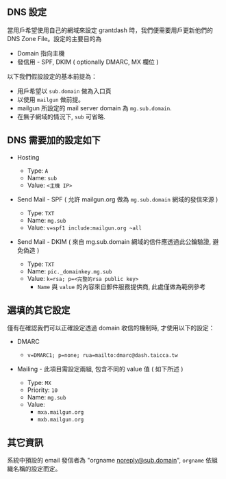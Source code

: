 ## DNS 設定

當用戶希望使用自己的網域來設定 grantdash 時，我們便需要用戶更新他們的 DNS Zone File。設定的主要目的為

 * Domain 指向主機
 * 發信用 - SPF, DKIM ( optionally DMARC, MX 欄位 )

以下我們假設設定的基本前提為：
 * 用戶希望以 `sub.domain` 做為入口頁
 * 以使用 `mailgun` 做前提。
 * mailgun 所設定的 mail server domain 為 `mg.sub.domain`.
 * 在無子網域的情況下, `sub` 可省略.


## DNS 需要加的設定如下

 * Hosting
   - Type: `A`
   - Name: `sub`
   - Value: `<主機 IP>`

 * Send Mail - SPF ( 允許 mailgun.org 做為 `mg.sub.domain` 網域的發信來源 )
   - Type: `TXT`
   - Name: `mg.sub`
   - Value: `v=spf1 include:mailgun.org ~all`

 * Send Mail - DKIM ( 來自 mg.sub.domain 網域的信件應透過此公鑰驗證, 避免偽造 )
   - Type: `TXT`
   - Name: `pic._domainkey.mg.sub`
   - Value: `k=rsa; p=<完整的rsa public key>`
     - `Name` 與 `value` 的內容來自郵件服務提供商, 此處僅做為範例參考


## 選填的其它設定

僅有在確認我們可以正確設定透過 domain 收信的機制時, 才使用以下的設定：

 * DMARC
   - `v=DMARC1; p=none; rua=mailto:dmarc@dash.taicca.tw`

 * Mailing - 此項目需設定兩組, 包含不同的 value 值 ( 如下所述 )
   - Type: `MX`
   - Priority: `10`
   - Name: `mg.sub`
   - Value:
     - `mxa.mailgun.org`
     - `mxb.mailgun.org`


## 其它資訊

系統中預設的 email 發信者為 "orgname <noreply@sub.domain>", `orgname` 依組織名稱的設定而定。

